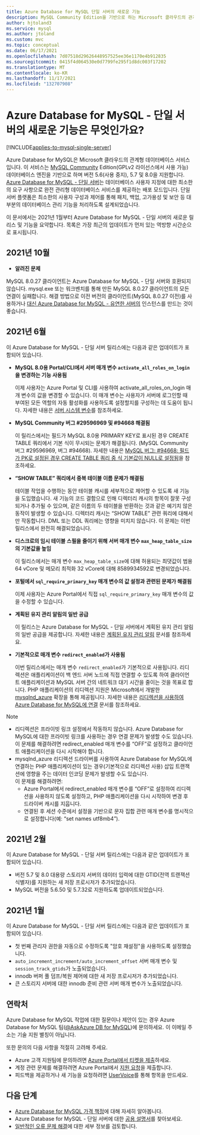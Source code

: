 ```yaml
---
title: Azure Database for MySQL 단일 서버의 새로운 기능
description: MySQL Community Edition을 기반으로 하는 Microsoft 클라우드의 관계형 데이터베이스 서비스인 Azure Database for MySQL - 단일 서버에 대한 최신 업데이트에 관해 알아봅니다.
author: hjtoland3
ms.service: mysql
ms.author: jtoland
ms.custom: mvc
ms.topic: conceptual
ms.date: 06/17/2021
ms.openlocfilehash: 7d07518d29626448957525ee36e1170e4b912835
ms.sourcegitcommit: 0415f4d064530e0d7799fe295f1d8dc003f17202
ms.translationtype: MT
ms.contentlocale: ko-KR
ms.lasthandoff: 11/17/2021
ms.locfileid: "132707908"
---
```

# <a name="whats-new-in-azure-database-for-mysql---single-server"></a>Azure Database for MySQL - 단일 서버의 새로운 기능은 무엇인가요?

[!INCLUDE[applies-to-mysql-single-server](includes/applies-to-mysql-single-server.md)]

Azure Database for MySQL은 Microsoft 클라우드의 관계형 데이터베이스 서비스입니다. 이 서비스는 [MySQL Community](https://www.mysql.com/products/community/) Edition(GPLv2 라이선스에서 사용 가능) 데이터베이스 엔진을 기반으로 하며 버전 5.6(사용 중지), 5.7 및 8.0을 지원합니다. [Azure Database for MySQL - 단일 서버](./overview.md#azure-database-for-mysql---single-server)는 데이터베이스 사용자 지정에 대한 최소한의 요구 사항으로 완전 관리형 데이터베이스 서비스를 제공하는 배포 모드입니다. 단일 서버 플랫폼은 최소한의 사용자 구성과 제어를 통해 패치, 백업, 고가용성 및 보안 등 대부분의 데이터베이스 관리 기능을 처리하도록 설계되었습니다.

이 문서에서는 2021년 1월부터 Azure Database for MySQL - 단일 서버의 새로운 릴리스 및 기능을 요약합니다. 목록은 가장 최근의 업데이트가 먼저 있는 역방향 시간순으로 표시됩니다.

## <a name="october-2021"></a>2021년 10월

- **알려진 문제**

MySQL 8.0.27 클라이언트는 Azure Database for MySQL - 단일 서버와 호환되지 않습니다. mysql.exe 또는 워크벤치를 통해 만든 MySQL 8.0.27 클라이언트의 모든 연결이 실패합니다. 해결 방법으로 이전 버전의 클라이언트(MySQL 8.0.27 이전)를 사용하거나 [대신 Azure Database for MySQL - 유연한 서버의](./flexible-server/overview.md) 인스턴스를 만드는 것이 좋습니다.

## <a name="june-2021"></a>2021년 6월
  
이 Azure Database for MySQL - 단일 서버 릴리스에는 다음과 같은 업데이트가 포함되어 있습니다.

- **MySQL 8.0용 Portal/CLI에서 서버 매개 변수 `activate_all_roles_on_login`을 변경하는 기능 사용됨**

  이제 사용자는 Azure Portal 및 CLI를 사용하여 activate_all_roles_on_login 매개 변수의 값을 변경할 수 있습니다. 이 매개 변수는 사용자가 서버에 로그인할 때 부여된 모든 역할의 자동 활성화를 사용하도록 설정할지를 구성하는 데 도움이 됩니다. 자세한 내용은 [서버 시스템 변수](https://dev.mysql.com/doc/refman/8.0/en/server-system-variables.html)를 참조하세요.

- **MySQL Community 버그 #29596969 및 #94668 해결됨**

  이 릴리스에서는 필드가 MySQL 8.0용 PRIMARY KEY로 표시된 경우 CREATE TABLE 쿼리에서 기본 식이 무시되는 문제가 해결됩니다. (MySQL Community 버그 #29596969, 버그 #94668). 자세한 내용은 [MySQL 버그: #94668: 필드가 PK로 설정된 경우 CREATE TABLE 쿼리 중 식 기본값이 NULL로 설정됨](https://bugs.mysql.com/bug.php?id=94668)을 참조하세요.

- **“SHOW TABLE” 쿼리에서 중복 테이블 이름 문제가 해결됨**

  테이블 작업을 수행하는 동안 테이블 캐시를 세부적으로 제어할 수 있도록 새 기능을 도입했습니다. 새 기능의 코드 결함으로 인해 디렉터리 캐시의 항목이 잘못 구성되거나 추가될 수 있으며, 같은 이름의 두 테이블을 반환하는 것과 같은 예기치 않은 동작이 발생할 수 있습니다. 디렉터리 캐시는 “SHOW TABLE” 관련 쿼리에 대해서만 작동합니다. DML 또는 DDL 쿼리에는 영향을 미치지 않습니다. 이 문제는 이번 릴리스에서 완전히 해결되었습니다.

- **디스크로의 임시 테이블 스필을 줄이기 위해 서버 매개 변수 `max_heap_table_size`의 기본값을 높임**

  이 릴리스에서는 매개 변수 `max_heap_table_size`에 대해 허용되는 최댓값이 범용 64 vCore 및 메모리 최적화 32 vCore에 대해 8589934592로 변경되었습니다.

- **포털에서 `sql_require_primary_key` 매개 변수의 값 설정과 관련된 문제가 해결됨**

  이제 사용자는 Azure Portal에서 직접 `sql_require_primary_key` 매개 변수의 값을 수정할 수 있습니다.

- **계획된 유지 관리 알림의 일반 공급**

  이 릴리스는 Azure Database for MySQL - 단일 서버에서 계획된 유지 관리 알림의 일반 공급을 제공합니다. 자세한 내용은 [계획된 유지 관리 알림](concepts-planned-maintenance-notification.md) 문서를 참조하세요.

- **기본적으로 매개 변수 `redirect_enabled`가 사용됨**

  이번 릴리스에서는 매개 변수 `redirect_enabled`가 기본적으로 사용됩니다. 리디렉션은 애플리케이션이 백 엔드 서버 노드에 직접 연결할 수 있도록 하여 클라이언트 애플리케이션과 MySQL 서버 간의 네트워크 대기 시간을 줄이는 것을 목표로 합니다. PHP 애플리케이션의 리디렉션 지원은 Microsoft에서 개발한 [mysqlnd_azure](https://github.com/microsoft/mysqlnd_azure) 확장을 통해 제공됩니다. 자세한 내용은 [리디렉션을 사용하여 Azure Database for MySQL에 연결](howto-redirection.md) 문서를 참조하세요.

>[!Note]
> * 리디렉션은 프라이빗 링크 설정에서 작동하지 않습니다. Azure Database for MySQL에 대한 프라이빗 링크를 사용하는 경우 연결 문제가 발생할 수도 있습니다. 이 문제를 해결하려면 redirect_enabled 매개 변수를 “OFF”로 설정하고 클라이언트 애플리케이션을 다시 시작해야 합니다.</br>
> * mysqlnd_azure 리디렉션 드라이버를 사용하여 Azure Database for MySQL에 연결하는 PHP 애플리케이션이 있는 경우(기본적으로 리디렉션 사용) 삽입 트랜잭션에 영향을 주는 데이터 인코딩 문제가 발생할 수도 있습니다.</br>
> 이 문제를 해결하려면:
>    - Azure Portal에서 redirect_enabled 매개 변수를 “OFF”로 설정하여 리디렉션을 사용하지 않도록 설정하고, PHP 애플리케이션을 다시 시작하여 변경 후 드라이버 캐시를 지웁니다.
>     - 연결된 후 세션 수준에서 설정을 기반으로 문자 집합 관련 매개 변수를 명시적으로 설정합니다(예: “set names utf8mb4”).

## <a name="february-2021"></a>2021년 2월

이 Azure Database for MySQL - 단일 서버 릴리스에는 다음과 같은 업데이트가 포함되어 있습니다.

- 버전 5.7 및 8.0 대용량 스토리지 서버의 데이터 입력에 대한 GTID(전역 트랜잭션 식별자)를 지원하는 새 저장 프로시저가 추가되었습니다.
- MySQL 버전을 5.6.50 및 5.7.32로 지원하도록 업데이트되었습니다.

## <a name="january-2021"></a>2021년 1월

이 Azure Database for MySQL - 단일 서버 릴리스에는 다음과 같은 업데이트가 포함되어 있습니다.

- 첫 번째 관리자 권한을 자동으로 수정하도록 "암호 재설정"을 사용하도록 설정했습니다.
- `auto_increment_increment/auto_increment_offset` 서버 매개 변수 및 `session_track_gtids`가 노출되었습니다.
- innodb 버퍼 풀 덤프/복원 제어에 대한 새 저장 프로시저가 추가되었습니다.
- 큰 스토리지 서버에 대한 innodb 준비 관련 서버 매개 변수가 노출되었습니다.

## <a name="contacts"></a>연락처

Azure Database for MySQL 작업에 대한 질문이나 제안이 있는 경우 Azure Database for MySQL 팀([@AskAzure DB for MySQL](mailto:AskAzureDBforMySQL@service.microsoft.com))에 문의하세요. 이 이메일 주소는 기술 지원 별칭이 아닙니다.

또한 문의의 다음 사항을 적절히 고려해 주세요.

- Azure 고객 지원팀에 문의하려면 [Azure Portal에서 티켓을 제출](https://portal.azure.com/?#blade/Microsoft_Azure_Support/HelpAndSupportBlade)하세요.
- 계정 관련 문제를 해결하려면 Azure Portal에서 [지원 요청](https://ms.portal.azure.com/#blade/Microsoft_Azure_Support/HelpAndSupportBlade/newsupportrequest)을 제출합니다.
- 피드백을 제공하거나 새 기능을 요청하려면 [UserVoice](https://feedback.azure.com/d365community/forum/47b1e71d-ee24-ec11-b6e6-000d3a4f0da0)를 통해 항목을 만드세요.

## <a name="next-steps"></a>다음 단계

- [Azure Database for MySQL 가격 책정](https://azure.microsoft.com/pricing/details/mysql/server/)에 대해 자세히 알아봅니다.
- Azure Database for MySQL - 단일 서버에 대한 [공용 설명서](./single-server/index.yml)를 찾아보세요.
- [일반적인 오류 문제 해결](./howto-troubleshoot-common-errors.md)에 대한 세부 정보를 검토합니다.